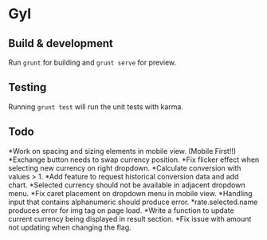 # Gyl

## Build & development

Run `grunt` for building and `grunt serve` for preview.

## Testing

Running `grunt test` will run the unit tests with karma.

## Todo

*Work on spacing and sizing elements in mobile view. (Mobile First!!)
*Exchange button needs to swap currency position.
*Fix flicker effect when selecting new currency on right dropdown.
*Calculate conversion with values > 1.
*Add feature to request historical conversion data and add chart.
*Selected currency should not be available in adjacent dropdown menu.
*Fix caret placement on dropdown menu in mobile view.
*Handling input that contains alphanumeric should produce error.
*rate.selected.name produces error for img tag on page load.
*Write a function to update current currency being displayed in result section.
*Fix issue with amount not updating when changing the flag.
